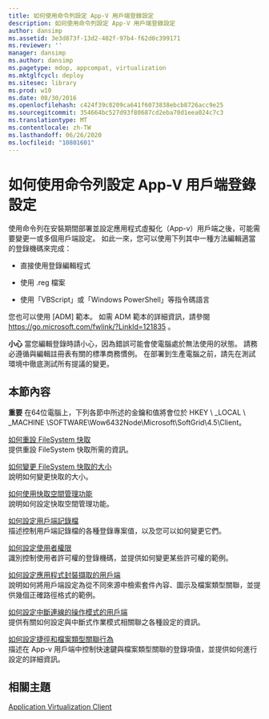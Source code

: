 ```yaml
---
title: 如何使用命令列設定 App-V 用戶端登錄設定
description: 如何使用命令列設定 App-V 用戶端登錄設定
author: dansimp
ms.assetid: 3e3d873f-13d2-402f-97b4-f62d0c399171
ms.reviewer: ''
manager: dansimp
ms.author: dansimp
ms.pagetype: mdop, appcompat, virtualization
ms.mktglfcycl: deploy
ms.sitesec: library
ms.prod: w10
ms.date: 08/30/2016
ms.openlocfilehash: c424f39c8209ca641f6073838ebcb8726acc9e25
ms.sourcegitcommit: 354664bc527d93f80687cd2eba70d1eea024c7c3
ms.translationtype: MT
ms.contentlocale: zh-TW
ms.lasthandoff: 06/26/2020
ms.locfileid: "10801601"
---
```

# 如何使用命令列設定 App-V 用戶端登錄設定


使用命令列在安裝期間部署並設定應用程式虛擬化（App-v）用戶端之後，可能需要變更一或多個用戶端設定。 如此一來，您可以使用下列其中一種方法編輯適當的登錄機碼來完成：

-   直接使用登錄編輯程式

-   使用 .reg 檔案

-   使用「VBScript」或「Windows PowerShell」等指令碼語言

您也可以使用 [ADM] 範本。 如需 ADM 範本的詳細資訊，請參閱 <https://go.microsoft.com/fwlink/?LinkId=121835> 。

**小心** 當您編輯登錄時請小心，因為錯誤可能會使電腦處於無法使用的狀態。 請務必遵循與編輯註冊表有關的標準商務慣例。 在部署到生產電腦之前，請先在測試環境中徹底測試所有提議的變更。

 

## 本節內容


**重要** 在64位電腦上，下列各節中所述的金鑰和值將會位於 HKEY \ _LOCAL \ _MACHINE \\SOFTWARE\\Wow6432Node\\Microsoft\\SoftGrid\\4.5\\Client。

 

<a href="" id="how-to-reset-the-filesystem-cache"></a>[如何重設 FileSystem 快取](how-to-reset-the-filesystem-cache.md)  
提供重設 FileSystem 快取所需的資訊。

<a href="" id="how-to-change-the-size-of-the-filesystem-cache"></a>[如何變更 FileSystem 快取的大小](how-to-change-the-size-of-the-filesystem-cache.md)  
說明如何變更快取的大小。

<a href="" id="how-to-use-the-cache-space-management-feature"></a>[如何使用快取空間管理功能](how-to-use-the-cache-space-management-feature.md)  
說明如何設定快取空間管理功能。

<a href="" id="how-to-configure-the-client-log-file"></a>[如何設定用戶端記錄檔](how-to-configure-the-client-log-file.md)  
描述控制用戶端記錄檔的各種登錄專案值，以及您可以如何變更它們。

<a href="" id="how-to-configure-user-permissions"></a>[如何設定使用者權限](how-to-configure-user-permissions.md)  
識別控制使用者許可權的登錄機碼，並提供如何變更某些許可權的範例。

<a href="" id="how-to-configure-the-client-for-application-package-retrieval"></a>[如何設定應用程式封裝擷取的用戶端](how-to-configure-the-client-for-application-package-retrieval.md)  
說明如何將用戶端設定為從不同來源中檢索套件內容、圖示及檔案類型關聯，並提供幾個正確路徑格式的範例。

<a href="" id="how-to-configure-the-client-for-disconnected-operation-mode"></a>[如何設定中斷連線的操作模式的用戶端](how-to-configure-the-client-for-disconnected-operation-mode.md)  
提供有關如何設定與中斷式作業模式相關聯之各種設定的資訊。

<a href="" id="how-to-configure-shortcut-and-file-type-association-behavior"></a>[如何設定捷徑和檔案類型關聯行為](how-to-configure-shortcut-and-file-type-association-behavior-46-only.md)  
描述在 App-v 用戶端中控制快速鍵與檔案類型關聯的登錄項值，並提供如何進行設定的詳細資訊。

## 相關主題


[Application Virtualization Client](application-virtualization-client.md)

 

 





